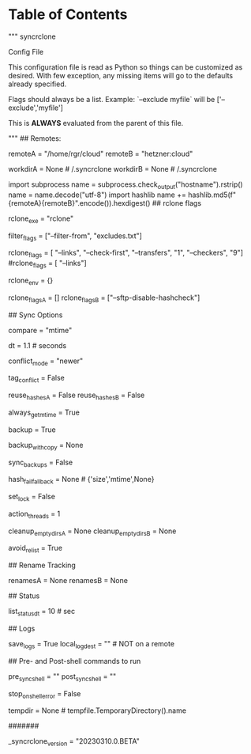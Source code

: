 
# Table of Contents



"""
syncrclone

Config File

This configuration file is read as Python so things can be customized as
desired. With few exception, any missing items will go to the defaults
already specified.

Flags should always be a list.
Example: \`&#x2013;exclude myfile\` will be ['&#x2013;exclude','myfile']

This is **ALWAYS** evaluated from the parent of this file.

"""
\## Remotes:

remoteA = "/home/rgr/cloud"
remoteB = "hetzner:cloud"

workdirA = None  # <remoteA>/.syncrclone
workdirB = None  # <remoteB>/.syncrclone

import subprocess
name = subprocess.check<sub>output</sub>("hostname").rstrip()
name = name.decode("utf-8")
import hashlib
name += hashlib.md5(f"{remoteA}{remoteB}".encode()).hexdigest()
\## rclone flags

rclone<sub>exe</sub> = "rclone"

filter<sub>flags</sub> = ["&#x2013;filter-from", "excludes.txt"]

rclone<sub>flags</sub> = [ "&#x2013;links", "&#x2013;check-first", "&#x2013;transfers", "1", "&#x2013;checkers",  "9"]
\#rclone<sub>flags</sub> = [ "&#x2013;links"]

rclone<sub>env</sub> = {}

rclone<sub>flagsA</sub> = []
rclone<sub>flagsB</sub> = ["&#x2013;sftp-disable-hashcheck"]

\## Sync Options

compare = "mtime"

dt = 1.1  # seconds

conflict<sub>mode</sub> = "newer"

tag<sub>conflict</sub> = False

reuse<sub>hashesA</sub> = False
reuse<sub>hashesB</sub> = False

always<sub>get</sub><sub>mtime</sub> = True

backup = True

backup<sub>with</sub><sub>copy</sub> = None

sync<sub>backups</sub> = False

hash<sub>fail</sub><sub>fallback</sub> = None  # {'size','mtime',None}

set<sub>lock</sub> = False

action<sub>threads</sub> = 1

cleanup<sub>empty</sub><sub>dirsA</sub> = None
cleanup<sub>empty</sub><sub>dirsB</sub> = None

avoid<sub>relist</sub> = True

\## Rename Tracking

renamesA = None
renamesB = None

\## Status

list<sub>status</sub><sub>dt</sub> = 10  # sec

\## Logs

save<sub>logs</sub> = True
local<sub>log</sub><sub>dest</sub> = ""  # NOT on a remote

\## Pre- and Post-shell commands to run

pre<sub>sync</sub><sub>shell</sub> = ""
post<sub>sync</sub><sub>shell</sub> = ""

stop<sub>on</sub><sub>shell</sub><sub>error</sub> = False

tempdir = None  # tempfile.TemporaryDirectory().name

\#######

\_syncrclone<sub>version</sub> = "20230310.0.BETA"

